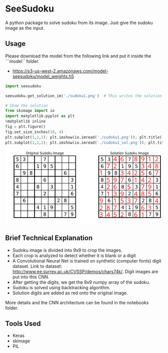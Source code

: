 
# SeeSudoku
A python package to solve sudoku from its image. Just give the sudoku image as the input.

## Usage


Please download the model from the following link and put it inside the ```model`` folder.

* https://s3-us-west-2.amazonaws.com/model-seesudoku/model_weights.h5

```python
import seesudoku
```

```python
seesudoku.get_solution_im('./sudoku1.png')  # This writes the solution image to same path
```


```python
# Show the solution
from skimage import io
import matplotlib.pyplot as plt
%matplotlib inline
fig = plt.figure()
fig.set_size_inches(10, 4)
plt.subplot(1,2,1); plt.imshow(io.imread('./sudoku1.png')); plt.title('Original Sudoku Image'); h = plt.axis('off')
plt.subplot(1,2,2); plt.imshow(io.imread('./sudoku1_sol.png')); plt.title('Solution Sudoku Image'); h = plt.axis('off');
```


![png](output_4_0.png)


## Brief Technical Explanation

* Sudoku image is divided into 9x9 to crop the images. 
* Each crop is analyzed to detect whether it is blank or a digit
* A Convolutional Neural Net is trained on synthetic (computer fonts) digit dataset. Link to dataset: http://www.ee.surrey.ac.uk/CVSSP/demos/chars74k/. Digit images are put into this CNN.
* After getting the digits, we get the 9x9 numpy array of the sudoku.
* Sudoku is solved using backtracking algorithm.
* Solution digits are added as red onto the original image.

More details and the CNN architecture can be found in the notebooks folder.

## Tools Used
* Keras
* skimage
* PIL
